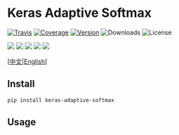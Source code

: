 # Keras Adaptive Softmax

[![Travis](https://travis-ci.org/CyberZHG/keras-adaptive-softmax.svg)](https://travis-ci.org/CyberZHG/keras-adaptive-softmax)
[![Coverage](https://coveralls.io/repos/github/CyberZHG/keras-adaptive-softmax/badge.svg?branch=master)](https://coveralls.io/github/CyberZHG/keras-adaptive-softmax)
[![Version](https://img.shields.io/pypi/v/keras-adaptive-softmax.svg)](https://pypi.org/project/keras-adaptive-softmax/)
![Downloads](https://img.shields.io/pypi/dm/keras-adaptive-softmax.svg)
![License](https://img.shields.io/pypi/l/keras-adaptive-softmax.svg)

![](https://img.shields.io/badge/keras-tensorflow-blue.svg)
![](https://img.shields.io/badge/keras-theano-blue.svg)
![](https://img.shields.io/badge/keras-tf.keras-blue.svg)
![](https://img.shields.io/badge/keras-tf.keras/eager-blue.svg)
![](https://img.shields.io/badge/keras-tf.keras/2.0_beta-blue.svg)

\[[中文](https://github.com/CyberZHG/keras-adaptive-softmax/blob/master/README.zh-CN.md)|[English](https://github.com/CyberZHG/keras-adaptive-softmax/blob/master/README.md)\]

## Install

```bash
pip install keras-adaptive-softmax
```

## Usage
